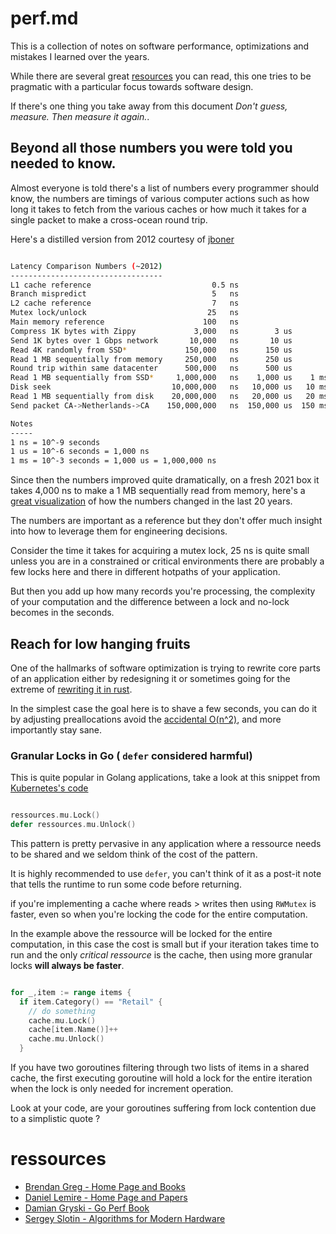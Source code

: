 # perf.md

This is a collection of notes on software performance, optimizations and mistakes
I learned over the years.

While there are several great [resources](#resources) you can read, this one tries
to be pragmatic with a particular focus towards software design. 

If there's one thing you take away from this document *Don't guess, measure. Then measure it again.*.

## Beyond all those numbers you were told you needed to know.

Almost everyone is told there's a list of numbers every programmer should know, the numbers are
timings of various computer actions such as how long it takes to fetch from the various caches
or how much it takes for a single packet to make a cross-ocean round trip.

Here's a distilled version from 2012 courtesy of [jboner](https://gist.github.com/jboner/2841832)

```sh

Latency Comparison Numbers (~2012)
----------------------------------
L1 cache reference                           0.5 ns
Branch mispredict                            5   ns
L2 cache reference                           7   ns                      14x L1 cache
Mutex lock/unlock                           25   ns
Main memory reference                      100   ns                      20x L2 cache, 200x L1 cache
Compress 1K bytes with Zippy             3,000   ns        3 us
Send 1K bytes over 1 Gbps network       10,000   ns       10 us
Read 4K randomly from SSD*             150,000   ns      150 us          ~1GB/sec SSD
Read 1 MB sequentially from memory     250,000   ns      250 us
Round trip within same datacenter      500,000   ns      500 us
Read 1 MB sequentially from SSD*     1,000,000   ns    1,000 us    1 ms  ~1GB/sec SSD, 4X memory
Disk seek                           10,000,000   ns   10,000 us   10 ms  20x datacenter roundtrip
Read 1 MB sequentially from disk    20,000,000   ns   20,000 us   20 ms  80x memory, 20X SSD
Send packet CA->Netherlands->CA    150,000,000   ns  150,000 us  150 ms

Notes
-----
1 ns = 10^-9 seconds
1 us = 10^-6 seconds = 1,000 ns
1 ms = 10^-3 seconds = 1,000 us = 1,000,000 ns

```

Since then the numbers improved quite dramatically, on a fresh 2021 box it takes 4,000 ns to make
a 1 MB sequentially read from memory, here's a [great visualization](https://colin-scott.github.io/personal_website/research/interactive_latency.html)
of how the numbers changed in the last 20 years.

The numbers are important as a reference but they don't offer much insight into how to leverage them
for engineering decisions.

Consider the time it takes for acquiring a mutex lock, 25 ns is quite small unless you are in
a constrained or critical environments there are probably a few locks here and there in different
hotpaths of your application.

But then you add up how many records you're processing, the complexity of your computation and the
difference between a lock and no-lock becomes in the seconds.

## Reach for low hanging fruits

One of the hallmarks of software optimization is trying to rewrite core parts of an application
either by redesigning it or sometimes going for the extreme of [rewriting it in rust](https://discord.com/blog/why-discord-is-switching-from-go-to-rust).

In the simplest case the goal here is to shave a few seconds, you can do it by adjusting preallocations
avoid the [accidental O(n^2)](https://accidentallyquadratic.tumblr.com/), and more importantly stay
sane.

### Granular Locks in Go ( `defer` considered harmful)

This is quite popular in Golang applications, take a look at this snippet from [Kubernetes's
code](https://github.com/kubernetes/kubernetes/blob/6609899398d35d22a7482f687ed05fb19093b762/staging/src/k8s.io/client-go/plugin/pkg/client/auth/exec/metrics.go#L69)


```go

ressources.mu.Lock()
defer ressources.mu.Unlock()

```

This pattern is pretty pervasive in any application where a ressource needs to be shared and we
seldom think of the cost of the pattern.

It is highly recommended to use `defer`, you can't think of it as a post-it note that tells the
runtime to run some code before returning.

if you're implementing a cache where reads > writes then using `RWMutex` is faster, even so
when you're locking the code for the entire computation.

In the example above the ressource will be locked for the entire computation, in this case
the cost is small but if your iteration takes time to run and the only *critical ressource*
is the cache, then using more granular locks **will always be faster**.

```go

for _,item := range items {
  if item.Category() == "Retail" {
    // do something
    cache.mu.Lock()
    cache[item.Name()]++
    cache.mu.Unlock()
  }

```

If you have two goroutines filtering through two lists of items in a shared cache, the first
executing goroutine will hold a lock for the entire iteration when the lock is only needed
for increment operation.

Look at your code, are your goroutines suffering from lock contention due to a simplistic quote ?


# ressources

- [Brendan Greg - Home Page and Books](https://www.brendangregg.com/)
- [Daniel Lemire - Home Page and Papers](https://lemire.me/blog/)
- [Damian Gryski - Go Perf Book](https://github.com/dgryski/go-perfbook)
- [Sergey Slotin - Algorithms for Modern Hardware](https://en.algorithmica.org/hpc/)
